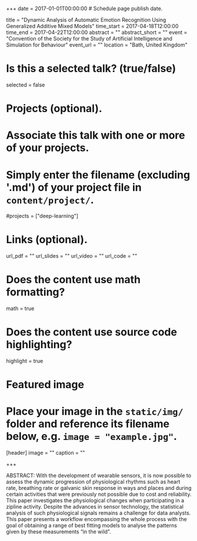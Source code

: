 +++
date = 2017-01-01T00:00:00  # Schedule page publish date.

title = "Dynamic Analysis of Automatic Emotion Recognition Using Generalized Additive Mixed Models"
time_start = 2017-04-18T12:00:00
time_end = 2017-04-22T12:00:00
abstract = ""
abstract_short = ""
event = "Convention of the Society for the Study of Artificial Intelligence and Simulation for Behaviour"
event_url = ""
location = "Bath, United Kingdom"

# Is this a selected talk? (true/false)
selected = false

# Projects (optional).
#   Associate this talk with one or more of your projects.
#   Simply enter the filename (excluding '.md') of your project file in `content/project/`.
#projects = ["deep-learning"]

# Links (optional).
url_pdf = ""
url_slides = ""
url_video = ""
url_code = ""

# Does the content use math formatting?
math = true

# Does the content use source code highlighting?
highlight = true

# Featured image
# Place your image in the `static/img/` folder and reference its filename below, e.g. `image = "example.jpg"`.
[header]
image = ""
caption = ""

+++

ABSTRACT: With the development of wearable sensors, it is now possible to assess the dynamic progression of physiological rhythms such as heart rate, breathing rate or galvanic skin response in ways and places and during certain activities that were previously not possible due to cost and reliability. This paper investigates the physiological changes when participating in a zipline activity. Despite the advances in sensor technology, the statistical analysis of such physiological signals remains a challenge for data analysts. This paper presents a workflow encompassing the whole process with the goal of obtaining a range of best fitting models to analyse the patterns given by these measurements “in the wild”.
